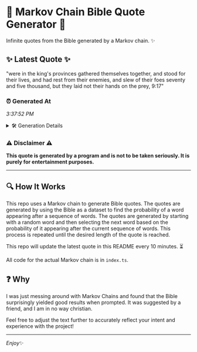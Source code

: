 # 📖 Markov Chain Bible Quote Generator 📖

Infinite quotes from the Bible generated by a Markov chain. ✨

## ✨ Latest Quote ✨
"were in the king's provinces gathered themselves together, and stood for their lives, and had rest from their enemies, and slew of their foes seventy and five thousand, but they laid not their hands on the prey, 9:17"

### ⏰ Generated At
*3:37:52 PM*

<details>
    <summary>🛠️ Generation Details</summary>
    <p>
        <strong>🌱 Seed:</strong> were<br>
        <strong>🔄 Iterations:</strong> 37<br>
        <strong>📜 Context History:</strong><br>[ were ]: in<br>[ were, in ]: the<br>[ were, in, the ]: king's<br>[ were, in, the, king's ]: provinces<br>[ were, in, the, king's, provinces ]: gathered<br>[ were, in, the, king's, provinces, gathered ]: themselves<br>[ in, the, king's, provinces, gathered, themselves ]: together,<br>[ the, king's, provinces, gathered, themselves, together, ]: and<br>[ king's, provinces, gathered, themselves, together,, and ]: stood<br>[ provinces, gathered, themselves, together,, and, stood ]: for<br>[ gathered, themselves, together,, and, stood, for ]: their<br>[ themselves, together,, and, stood, for, their ]: lives,<br>[ together,, and, stood, for, their, lives, ]: and<br>[ and, stood, for, their, lives,, and ]: had<br>[ stood, for, their, lives,, and, had ]: rest<br>[ for, their, lives,, and, had, rest ]: from<br>[ their, lives,, and, had, rest, from ]: their<br>[ lives,, and, had, rest, from, their ]: enemies,<br>[ and, had, rest, from, their, enemies, ]: and<br>[ had, rest, from, their, enemies,, and ]: slew<br>[ rest, from, their, enemies,, and, slew ]: of<br>[ from, their, enemies,, and, slew, of ]: their<br>[ their, enemies,, and, slew, of, their ]: foes<br>[ enemies,, and, slew, of, their, foes ]: seventy<br>[ and, slew, of, their, foes, seventy ]: and<br>[ slew, of, their, foes, seventy, and ]: five<br>[ of, their, foes, seventy, and, five ]: thousand,<br>[ their, foes, seventy, and, five, thousand, ]: but<br>[ foes, seventy, and, five, thousand,, but ]: they<br>[ seventy, and, five, thousand,, but, they ]: laid<br>[ and, five, thousand,, but, they, laid ]: not<br>[ five, thousand,, but, they, laid, not ]: their<br>[ thousand,, but, they, laid, not, their ]: hands<br>[ but, they, laid, not, their, hands ]: on<br>[ they, laid, not, their, hands, on ]: the<br>[ laid, not, their, hands, on, the ]: prey,<br>[ not, their, hands, on, the, prey, ]: 9:17<br>
    </p>
</details>

### ⚠️ Disclaimer ⚠️
**This quote is generated by a program and is not to be taken seriously. It is purely for entertainment purposes.**

---

## 🔍 How It Works

This repo uses a Markov chain to generate Bible quotes. The quotes are generated by using the Bible as a dataset to find the probability of a word appearing after a sequence of words. The quotes are generated by starting with a random word and then selecting the next word based on the probability of it appearing after the current sequence of words. This process is repeated until the desired length of the quote is reached.

This repo will update the latest quote in this README every 10 minutes. ⏳

All code for the actual Markov chain is in `index.ts`.

## ❓ Why

I was just messing around with Markov Chains and found that the Bible surprisingly yielded good results when prompted. 
It was suggested by a friend, and I am in no way christian.

Feel free to adjust the text further to accurately reflect your intent and experience with the project!

---

*Enjoy*✨
